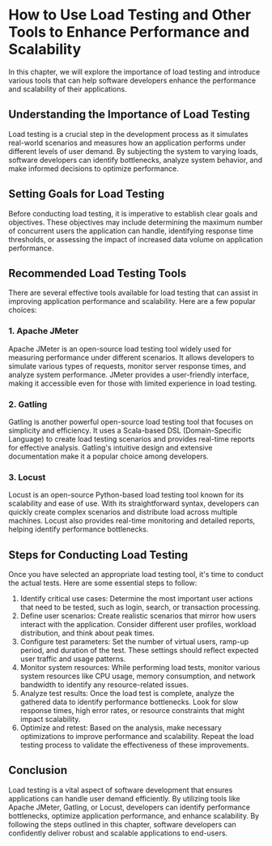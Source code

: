 How to Use Load Testing and Other Tools to Enhance Performance and Scalability
=======================================================================================

In this chapter, we will explore the importance of load testing and introduce various tools that can help software developers enhance the performance and scalability of their applications.

Understanding the Importance of Load Testing
--------------------------------------------

Load testing is a crucial step in the development process as it simulates real-world scenarios and measures how an application performs under different levels of user demand. By subjecting the system to varying loads, software developers can identify bottlenecks, analyze system behavior, and make informed decisions to optimize performance.

Setting Goals for Load Testing
------------------------------

Before conducting load testing, it is imperative to establish clear goals and objectives. These objectives may include determining the maximum number of concurrent users the application can handle, identifying response time thresholds, or assessing the impact of increased data volume on application performance.

Recommended Load Testing Tools
------------------------------

There are several effective tools available for load testing that can assist in improving application performance and scalability. Here are a few popular choices:

### 1. Apache JMeter

Apache JMeter is an open-source load testing tool widely used for measuring performance under different scenarios. It allows developers to simulate various types of requests, monitor server response times, and analyze system performance. JMeter provides a user-friendly interface, making it accessible even for those with limited experience in load testing.

### 2. Gatling

Gatling is another powerful open-source load testing tool that focuses on simplicity and efficiency. It uses a Scala-based DSL (Domain-Specific Language) to create load testing scenarios and provides real-time reports for effective analysis. Gatling's intuitive design and extensive documentation make it a popular choice among developers.

### 3. Locust

Locust is an open-source Python-based load testing tool known for its scalability and ease of use. With its straightforward syntax, developers can quickly create complex scenarios and distribute load across multiple machines. Locust also provides real-time monitoring and detailed reports, helping identify performance bottlenecks.

Steps for Conducting Load Testing
---------------------------------

Once you have selected an appropriate load testing tool, it's time to conduct the actual tests. Here are some essential steps to follow:

1. Identify critical use cases: Determine the most important user actions that need to be tested, such as login, search, or transaction processing.
2. Define user scenarios: Create realistic scenarios that mirror how users interact with the application. Consider different user profiles, workload distribution, and think about peak times.
3. Configure test parameters: Set the number of virtual users, ramp-up period, and duration of the test. These settings should reflect expected user traffic and usage patterns.
4. Monitor system resources: While performing load tests, monitor various system resources like CPU usage, memory consumption, and network bandwidth to identify any resource-related issues.
5. Analyze test results: Once the load test is complete, analyze the gathered data to identify performance bottlenecks. Look for slow response times, high error rates, or resource constraints that might impact scalability.
6. Optimize and retest: Based on the analysis, make necessary optimizations to improve performance and scalability. Repeat the load testing process to validate the effectiveness of these improvements.

Conclusion
----------

Load testing is a vital aspect of software development that ensures applications can handle user demand efficiently. By utilizing tools like Apache JMeter, Gatling, or Locust, developers can identify performance bottlenecks, optimize application performance, and enhance scalability. By following the steps outlined in this chapter, software developers can confidently deliver robust and scalable applications to end-users.
